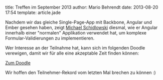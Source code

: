 title: Treffen im September 2013
author: Mario Behrendt
date: 2013-08-20 17:54
template: article.jade

Nachdem wir das gleiche Single-Page-App mit Backbone, Angular und Ember gesehen
haben, zeigt [Michael Schidlowski](https://twitter.com/mr_matsumoto) diesmal,
wie er Angular innerhalb einer "normalen" Applikation verwendet hat, um komplexe Formular-Validierungen zu implementieren.

Wer Interesse an der Teilnahme hat, kann sich im folgenden Doodle verewigen,
damit wir für alle eine akzeptable Zeit finden können:

[Zum Doodle](http://www.doodle.com/78ivmrcmvh3yxewy)

Wir hoffen den Teilnehmer-Rekord vom letzten Mal brechen zu können :)
